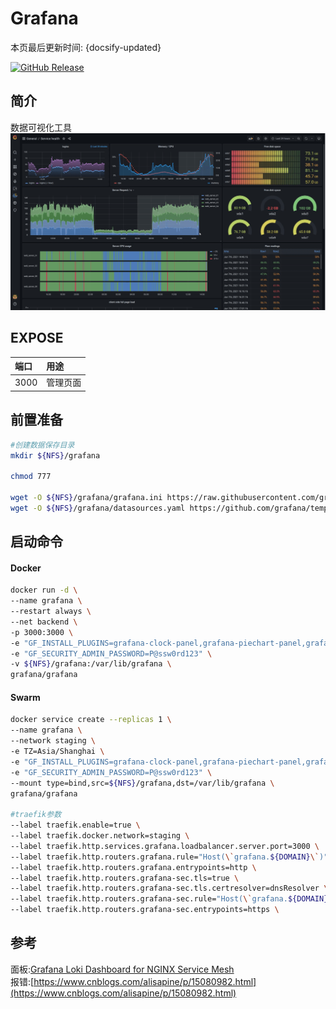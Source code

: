 # Grafana

本页最后更新时间: {docsify-updated}

[![GitHub Release](https://img.shields.io/github/release/grafana/grafana.svg)](https://github.com/grafana/grafana/releases/latest)

## 简介

数据可视化工具
![](../../../images/jie-ping-20210726-shang-wu-11.23.40.png)

## EXPOSE

| 端口 | 用途 |
| :--- | :--- |
| 3000 | 管理页面 |



## 前置准备

```bash
#创建数据保存目录
mkdir ${NFS}/grafana

chmod 777 

wget -O ${NFS}/grafana/grafana.ini https://raw.githubusercontent.com/grafana/grafana/main/conf/sample.ini
wget -O ${NFS}/grafana/datasources.yaml https://github.com/grafana/tempo/blob/main/example/docker-compose/loki/grafana-datasources.yaml
```

## 启动命令

<!-- tabs:start -->
#### **Docker**
```bash
docker run -d \
--name grafana \
--restart always \
--net backend \
-p 3000:3000 \
-e "GF_INSTALL_PLUGINS=grafana-clock-panel,grafana-piechart-panel,grafana-simple-json-datasource,grafana-azure-monitor-datasource" \
-e "GF_SECURITY_ADMIN_PASSWORD=P@ssw0rd123" \
-v ${NFS}/grafana:/var/lib/grafana \
grafana/grafana
```


#### **Swarm**
```bash
docker service create --replicas 1 \
--name grafana \
--network staging \
-e TZ=Asia/Shanghai \
-e "GF_INSTALL_PLUGINS=grafana-clock-panel,grafana-piechart-panel,grafana-simple-json-datasource" \
-e "GF_SECURITY_ADMIN_PASSWORD=P@ssw0rd123" \
--mount type=bind,src=${NFS}/grafana,dst=/var/lib/grafana \
grafana/grafana

#traefik参数
--label traefik.enable=true \
--label traefik.docker.network=staging \
--label traefik.http.services.grafana.loadbalancer.server.port=3000 \
--label traefik.http.routers.grafana.rule="Host(\`grafana.${DOMAIN}\`)" \
--label traefik.http.routers.grafana.entrypoints=http \
--label traefik.http.routers.grafana-sec.tls=true \
--label traefik.http.routers.grafana-sec.tls.certresolver=dnsResolver \
--label traefik.http.routers.grafana-sec.rule="Host(\`grafana.${DOMAIN}\`)" \
--label traefik.http.routers.grafana-sec.entrypoints=https \
```

<!-- tabs:end -->



## 参考

面板:[Grafana Loki Dashboard for NGINX Service Mesh](https://grafana.com/grafana/dashboards/12559)  
报错:[https://www.cnblogs.com/alisapine/p/15080982.html](https://www.cnblogs.com/alisapine/p/15080982.html)


